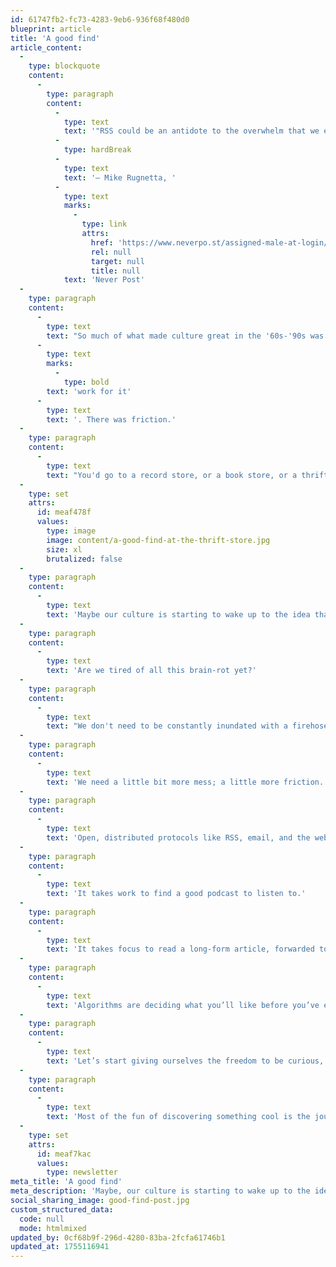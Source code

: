 ```yaml
---
id: 61747fb2-fc73-4283-9eb6-936f68f480d0
blueprint: article
title: 'A good find'
article_content:
  -
    type: blockquote
    content:
      -
        type: paragraph
        content:
          -
            type: text
            text: '"RSS could be an antidote to the overwhelm that we experience elsewhere on the internet."'
          -
            type: hardBreak
          -
            type: text
            text: '– Mike Rugnetta, '
          -
            type: text
            marks:
              -
                type: link
                attrs:
                  href: 'https://www.neverpo.st/assigned-male-at-login/'
                  rel: null
                  target: null
                  title: null
            text: 'Never Post'
  -
    type: paragraph
    content:
      -
        type: text
        text: "So much of what made culture great in the '60s-'90s was that you had to\_"
      -
        type: text
        marks:
          -
            type: bold
        text: 'work for it'
      -
        type: text
        text: '. There was friction.'
  -
    type: paragraph
    content:
      -
        type: text
        text: "You'd go to a record store, or a book store, or a thrift store, and browse for hours, just hoping for one good find."
  -
    type: set
    attrs:
      id: meaf478f
      values:
        type: image
        image: content/a-good-find-at-the-thrift-store.jpg
        size: xl
        brutalized: false
  -
    type: paragraph
    content:
      -
        type: text
        text: 'Maybe our culture is starting to wake up to the idea that we need a bit more of that on the internet.'
  -
    type: paragraph
    content:
      -
        type: text
        text: 'Are we tired of all this brain-rot yet?'
  -
    type: paragraph
    content:
      -
        type: text
        text: "We don't need to be constantly inundated with a firehose of content tuned to our lowest, base desires."
  -
    type: paragraph
    content:
      -
        type: text
        text: 'We need a little bit more mess; a little more friction.'
  -
    type: paragraph
    content:
      -
        type: text
        text: 'Open, distributed protocols like RSS, email, and the web give us a foundation for being more mindful.'
  -
    type: paragraph
    content:
      -
        type: text
        text: 'It takes work to find a good podcast to listen to.'
  -
    type: paragraph
    content:
      -
        type: text
        text: 'It takes focus to read a long-form article, forwarded to you by a friend.'
  -
    type: paragraph
    content:
      -
        type: text
        text: 'Algorithms are deciding what you’ll like before you’ve even had a chance to explore.'
  -
    type: paragraph
    content:
      -
        type: text
        text: 'Let’s start giving ourselves the freedom to be curious, rather than being spoon-fed.'
  -
    type: paragraph
    content:
      -
        type: text
        text: 'Most of the fun of discovering something cool is the journey you took to get there.'
  -
    type: set
    attrs:
      id: meaf7kac
      values:
        type: newsletter
meta_title: 'A good find'
meta_description: 'Maybe, our culture is starting to wake up to the idea that we need a bit more friction on the internet.'
social_sharing_image: good-find-post.jpg
custom_structured_data:
  code: null
  mode: htmlmixed
updated_by: 0cf68b9f-296d-4280-83ba-2fcfa61746b1
updated_at: 1755116941
---
```

